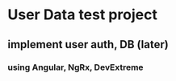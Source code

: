 # User Data test project 

## implement user auth, DB (later)

### using Angular, NgRx, DevExtreme 
